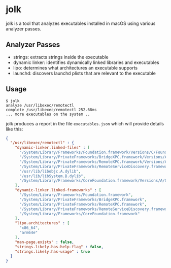 # jolk

jolk is a tool that analyzes executables installed in macOS using various analyzer passes.

## Analyzer Passes

- strings: extracts strings inside the executable
- dynamic linker: identifies dynamically linked libraries and executables
- lipo: determines what architectures an executable supports
- launchd: discovers launchd plists that are relevant to the executable

## Usage

```text
$ jolk
analyze /usr/libexec/remotectl
complete /usr/libexec/remotectl 252.68ms
... more executables on the system ..
```

jolk produces a report in the file `executables.json` which will provide details like this:

```json
{
  "/usr/libexec/remotectl" : {
    "dynamic-linker.linked-files" : [
      "/System/Library/Frameworks/Foundation.framework/Versions/C/Foundation",
      "/System/Library/PrivateFrameworks/BridgeXPC.framework/Versions/A/BridgeXPC",
      "/System/Library/PrivateFrameworks/RemoteXPC.framework/Versions/A/RemoteXPC",
      "/System/Library/PrivateFrameworks/RemoteServiceDiscovery.framework/Versions/A/RemoteServiceDiscovery",
      "/usr/lib/libobjc.A.dylib",
      "/usr/lib/libSystem.B.dylib",
      "/System/Library/Frameworks/CoreFoundation.framework/Versions/A/CoreFoundation"
    ],
    "dynamic-linker.linked-frameworks" : [
      "/System/Library/Frameworks/Foundation.framework",
      "/System/Library/PrivateFrameworks/BridgeXPC.framework",
      "/System/Library/PrivateFrameworks/RemoteXPC.framework",
      "/System/Library/PrivateFrameworks/RemoteServiceDiscovery.framework",
      "/System/Library/Frameworks/CoreFoundation.framework"
    ],
    "lipo.architectures" : [
      "x86_64",
      "arm64e"
    ],
    "man-page.exists" : false,
    "strings.likely.has-help-flag" : false,
    "strings.likely.has-usage" : true
  }
}
```
